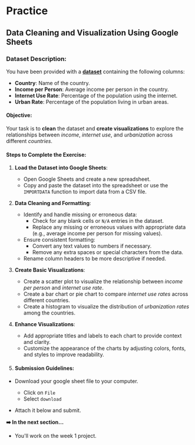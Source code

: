# Practice

## Data Cleaning and Visualization Using Google Sheets

### Dataset Description:
You have been provided with a **[dataset](https://drive.google.com/file/d/1U0bElpR3UMnuqtd3RgdbqVX2VkgRGtlV/view?usp=sharing)** containing the following columns:
- **Country**: Name of the country.
- **Income per Person**: Average income per person in the country.
- **Internet Use Rate**: Percentage of the population using the internet.
- **Urban Rate**: Percentage of the population living in urban areas.

#### Objective:
Your task is to **clean** the dataset and **create visualizations** to explore the relationships between _income_, _internet use_, and _urbanization_ across different _countries_.

#### Steps to Complete the Exercise:
1. **Load the Dataset into Google Sheets**:
   - Open Google Sheets and create a new spreadsheet.
   - Copy and paste the dataset into the spreadsheet or use the `IMPORTDATA` function to import data from a CSV file.

2. **Data Cleaning and Formatting**:
   - Identify and handle missing or erroneous data:
     - Check for any blank cells or `N/A` entries in the dataset.
     - Replace any missing or erroneous values with appropriate data (e.g., average income per person for missing values).
   - Ensure consistent formatting:
     - Convert any text values to numbers if necessary.
     - Remove any extra spaces or special characters from the data.
   - Rename column headers to be more descriptive if needed.

3. **Create Basic Visualizations**:
   - Create a scatter plot to visualize the relationship between _income per person_ and _internet use rate_.
   - Create a bar chart or pie chart to compare _internet use rates_ across different countries.
   - Create a histogram to visualize the distribution of _urbanization rates_ among the countries.

4. **Enhance Visualizations**:
   - Add appropriate titles and labels to each chart to provide context and clarity.
   - Customize the appearance of the charts by adjusting colors, fonts, and styles to improve readability.

5. #### Submission Guidelines:
- Download your google sheet file to your computer.
  - Click on `File`
  - Select `download`
- Attach it below and submit.
   <!-- (https://docs.google.com/forms/d/e/1FAIpQLSfiRMuyhHe9gqLhzvE_mnCyWhWM9XUreXDIJwdF2gOlrvIDQw/viewform)**. -->


   <!-- <div style="position: relative; padding-bottom: 56.25%; height: 250px;"><iframe src="https://docs.google.com/forms/d/e/1FAIpQLSfiRMuyhHe9gqLhzvE_mnCyWhWM9XUreXDIJwdF2gOlrvIDQw/viewform" title="Web Scrapping Intro" frameborder="0" allow="accelerometer; autoplay; clipboard-write; encrypted-media; gyroscope; picture-in-picture" allowfullscreen style="position: absolute; top: 0; left: 0; width: 100%; height: 100%; border: 1px solid grey;"></iframe></div> -->

<aside>

**➡️ In the next section...**
- You'll work on the week 1 project.
</aside>